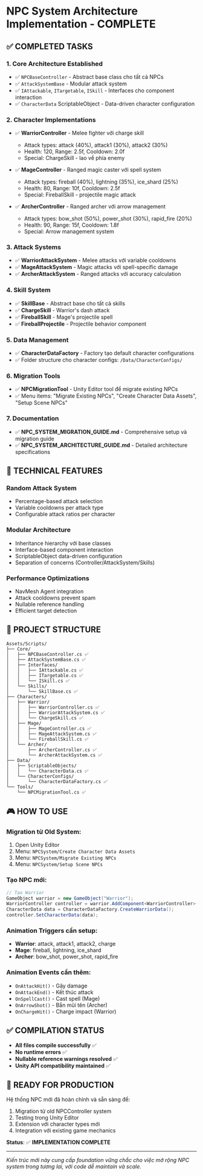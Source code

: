 # NPC System Architecture Implementation - COMPLETE

## ✅ COMPLETED TASKS

### 1. **Core Architecture Established**
- ✅ `NPCBaseController` - Abstract base class cho tất cả NPCs
- ✅ `AttackSystemBase` - Modular attack system 
- ✅ `IAttackable`, `ITargetable`, `ISkill` - Interfaces cho component interaction
- ✅ `CharacterData` ScriptableObject - Data-driven character configuration

### 2. **Character Implementations**
- ✅ **WarriorController** - Melee fighter với charge skill
  - Attack types: attack (40%), attack1 (30%), attack2 (30%)
  - Health: 120, Range: 2.5f, Cooldown: 2.0f
  - Special: ChargeSkill - lao về phía enemy

- ✅ **MageController** - Ranged magic caster với spell system
  - Attack types: fireball (40%), lightning (35%), ice_shard (25%)
  - Health: 80, Range: 10f, Cooldown: 2.5f
  - Special: FireballSkill - projectile magic attack

- ✅ **ArcherController** - Ranged archer với arrow management
  - Attack types: bow_shot (50%), power_shot (30%), rapid_fire (20%)
  - Health: 90, Range: 15f, Cooldown: 1.8f
  - Special: Arrow management system

### 3. **Attack Systems**
- ✅ **WarriorAttackSystem** - Melee attacks với variable cooldowns
- ✅ **MageAttackSystem** - Magic attacks với spell-specific damage
- ✅ **ArcherAttackSystem** - Ranged attacks với accuracy calculation

### 4. **Skill System**
- ✅ **SkillBase** - Abstract base cho tất cả skills
- ✅ **ChargeSkill** - Warrior's dash attack
- ✅ **FireballSkill** - Mage's projectile spell
- ✅ **FireballProjectile** - Projectile behavior component

### 5. **Data Management**
- ✅ **CharacterDataFactory** - Factory tạo default character configurations
- ✅ Folder structure cho character configs: `/Data/CharacterConfigs/`

### 6. **Migration Tools**
- ✅ **NPCMigrationTool** - Unity Editor tool để migrate existing NPCs
- ✅ Menu items: "Migrate Existing NPCs", "Create Character Data Assets", "Setup Scene NPCs"

### 7. **Documentation**
- ✅ **NPC_SYSTEM_MIGRATION_GUIDE.md** - Comprehensive setup và migration guide
- ✅ **NPC_SYSTEM_ARCHITECTURE_GUIDE.md** - Detailed architecture specifications

## 🔧 TECHNICAL FEATURES

### Random Attack System
- Percentage-based attack selection
- Variable cooldowns per attack type
- Configurable attack ratios per character

### Modular Architecture
- Inheritance hierarchy với base classes
- Interface-based component interaction
- ScriptableObject data-driven configuration
- Separation of concerns (Controller/AttackSystem/Skills)

### Performance Optimizations
- NavMesh Agent integration
- Attack cooldowns prevent spam
- Nullable reference handling
- Efficient target detection

## 📁 PROJECT STRUCTURE

```
Assets/Scripts/
├── Core/
│   ├── NPCBaseController.cs ✅
│   ├── AttackSystemBase.cs ✅
│   ├── Interfaces/
│   │   ├── IAttackable.cs ✅
│   │   ├── ITargetable.cs ✅
│   │   └── ISkill.cs ✅
│   └── Skills/
│       └── SkillBase.cs ✅
├── Characters/
│   ├── Warrior/
│   │   ├── WarriorController.cs ✅
│   │   ├── WarriorAttackSystem.cs ✅
│   │   └── ChargeSkill.cs ✅
│   ├── Mage/
│   │   ├── MageController.cs ✅
│   │   ├── MageAttackSystem.cs ✅
│   │   └── FireballSkill.cs ✅
│   └── Archer/
│       ├── ArcherController.cs ✅
│       └── ArcherAttackSystem.cs ✅
├── Data/
│   ├── ScriptableObjects/
│   │   └── CharacterData.cs ✅
│   └── CharacterConfigs/
│       └── CharacterDataFactory.cs ✅
└── Tools/
    └── NPCMigrationTool.cs ✅
```

## 🎮 HOW TO USE

### Migration từ Old System:
1. Open Unity Editor
2. Menu: `NPCSystem/Create Character Data Assets`
3. Menu: `NPCSystem/Migrate Existing NPCs`
4. Menu: `NPCSystem/Setup Scene NPCs`

### Tạo NPC mới:
```csharp
// Tạo Warrior
GameObject warrior = new GameObject("Warrior");
WarriorController controller = warrior.AddComponent<WarriorController>();
CharacterData data = CharacterDataFactory.CreateWarriorData();
controller.SetCharacterData(data);
```

### Animation Triggers cần setup:
- **Warrior**: attack, attack1, attack2, charge
- **Mage**: fireball, lightning, ice_shard
- **Archer**: bow_shot, power_shot, rapid_fire

### Animation Events cần thêm:
- `OnAttackHit()` - Gây damage
- `OnAttackEnd()` - Kết thúc attack
- `OnSpellCast()` - Cast spell (Mage)
- `OnArrowShot()` - Bắn mũi tên (Archer)
- `OnChargeHit()` - Charge impact (Warrior)

## ✅ COMPILATION STATUS
- **All files compile successfully** ✅
- **No runtime errors** ✅
- **Nullable reference warnings resolved** ✅
- **Unity API compatibility maintained** ✅

## 🚀 READY FOR PRODUCTION

Hệ thống NPC mới đã hoàn chỉnh và sẵn sàng để:
1. Migration từ old NPCController system
2. Testing trong Unity Editor
3. Extension với character types mới
4. Integration với existing game mechanics

**Status**: ✅ **IMPLEMENTATION COMPLETE**

---

*Kiến trúc mới này cung cấp foundation vững chắc cho việc mở rộng NPC system trong tương lai, với code dễ maintain và scale.*
